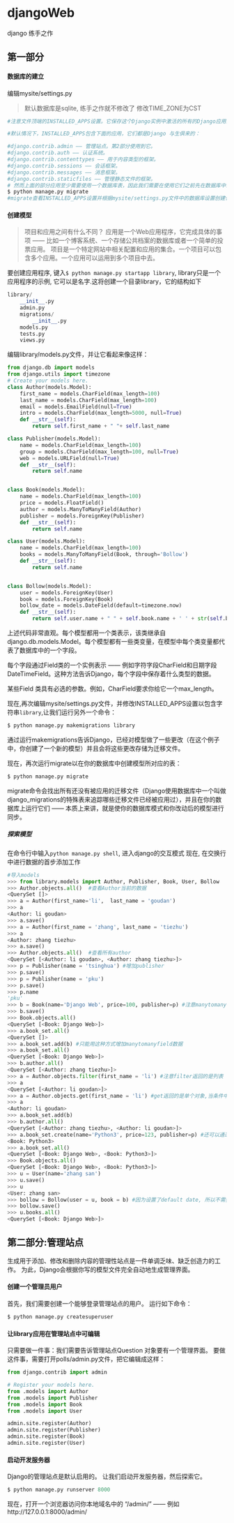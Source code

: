 # djangoWeb
django 练手之作

## 第一部分
#### 数据库的建立
编辑mysite/settings.py
> 默认数据库是sqlite, 练手之作就不修改了
> 修改TIME_ZONE为CST

```python
#注意文件顶端的INSTALLED_APPS设置。它保存这个Django实例中激活的所有的Django应用的名字。 应用可以在多个项目中使用，而且你可以将这些应用打包和分发给其他人在他们的项目中使用。

#默认情况下，INSTALLED_APPS包含下面的应用，它们都是Django 与生俱来的：

#django.contrib.admin —— 管理站点。第2部分使用到它。
#django.contrib.auth —— 认证系统。
#django.contrib.contenttypes —— 用于内容类型的框架。
#django.contrib.sessions —— 会话框架。
#django.contrib.messages —— 消息框架。
#django.contrib.staticfiles —— 管理静态文件的框架。
# 然而上面的部分应用至少需要使用一个数据库表，因此我们需要在使用它们之前先在数据库中创建相应的表
$ python manage.py migrate
#migrate查看INSTALLED_APPS设置并根据mysite/settings.py文件中的数据库设置创建任何必要的数据库表，数据库的迁移还会跟踪应用的变化
```

#### 创建模型
> 项目和应用之间有什么不同？ 应用是一个Web应用程序，它完成具体的事项 —— 比如一个博客系统、一个存储公共档案的数据库或者一个简单的投票应用。 项目是一个特定网站中相关配置和应用的集合。一个项目可以包含多个应用。一个应用可以运用到多个项目中去。

要创建应用程序, 键入`$ python manage.py startapp library`, library只是一个应用程序的示例, 它可以是名字.这将创建一个目录library，它的结构如下
```python
library/
    __init__.py
    admin.py
    migrations/
        __init__.py
    models.py
    tests.py
    views.py
```
编辑library/models.py文件，并让它看起来像这样：
```python
from django.db import models
from django.utils import timezone
# Create your models here.
class Author(models.Model):
    first_name = models.CharField(max_length=100)
    last_name = models.CharField(max_length=100)
    email = models.EmailField(null=True)
    intro = models.CharField(max_length=5000, null=True)
    def __str__(self):
        return self.first_name + " "+ self.last_name

class Publisher(models.Model):
    name = models.CharField(max_length=100)
    group = models.CharField(max_length=100, null=True)
    web = models.URLField(null=True)
    def __str__(self):
        return self.name


class Book(models.Model):
    name = models.CharField(max_length=100)
    price = models.FloatField()
    author = models.ManyToManyField(Author)
    publisher = models.ForeignKey(Publisher)
    def __str__(self):
        return self.name

class User(models.Model):
    name = models.CharField(max_length=100)
    books = models.ManyToManyField(Book, through='Bollow')
    def __str__(self):
        return self.name


class Bollow(models.Model):
    user = models.ForeignKey(User)
    book = models.ForeignKey(Book)
    bollow_date = models.DateField(default=timezone.now)
    def __str__(self):
        return self.user.name + " " + self.book.name + ' ' + str(self.bollow_date)
```
上述代码非常直观。每个模型都用一个类表示，该类继承自django.db.models.Model。每个模型都有一些类变量，在模型中每个类变量都代表了数据库中的一个字段。

每个字段通过Field类的一个实例表示 —— 例如字符字段CharField和日期字段DateTimeField。这种方法告诉Django，每个字段中保存着什么类型的数据。

某些Field 类具有必选的参数。例如，CharField要求你给它一个max_length。

现在,再次编辑mysite/settings.py文件，并修改INSTALLED_APPS设置以包含字符串`library`,让我们运行另外一个命令：
```python
$ python manage.py makemigrations library
```
通过运行makemigrations告诉Django，已经对模型做了一些更改（在这个例子中，你创建了一个新的模型）并且会将这些更改存储为迁移文件。

现在，再次运行migrate以在你的数据库中创建模型所对应的表：
```python
$ python manage.py migrate
```
migrate命令会找出所有还没有被应用的迁移文件（Django使用数据库中一个叫做django_migrations的特殊表来追踪哪些迁移文件已经被应用过），并且在你的数据库上运行它们 —— 本质上来讲，就是使你的数据库模式和你改动后的模型进行同步。

##### 探索模型
在命令行中输入`python manage.py shell`, 进入django的交互模式
现在, 在交换行中进行数据的首步添加工作
```python
#导入models
>>> from library.models import Author, Publisher, Book, User, Bollow
>>> Author.objects.all()  #查看Author当前的数据
<QuerySet []>
>>> a = Author(first_name='li',  last_name = 'goudan')
>>> a
<Author: li goudan>
>>> a.save()
>>> a = Author(first_name = 'zhang', last_name = 'tiezhu')
>>> a
<Author: zhang tiezhu>
>>> a.save()
>>> Author.objects.all()  #查看所有author
<QuerySet [<Author: li goudan>, <Author: zhang tiezhu>]>
>>> p = Publisher(name = 'tsinghua') #增加publisher
>>> p.save()
>>> p = Publisher(name = 'pku')
>>> p.save()
>>> p.name
'pku'
>>> b = Book(name='Django Web', price=100, publisher=p) #注意manytomanyfield不能在这里设置
>>> b.save()
>>> Book.objects.all()
<QuerySet [<Book: Django Web>]>
>>> a.book_set.all()
<QuerySet []>
>>> a.book_set.add(b) #只能用这种方式增加manytomanyfield数据
>>> a.book_set.all()
<QuerySet [<Book: Django Web>]>
>>> b.author.all()
<QuerySet [<Author: zhang tiezhu>]>
>>> a = Author.objects.filter(first_name = 'li') #注意filter返回的是列表
>>> a
<QuerySet [<Author: li goudan>]>
>>> a = Author.objects.get(first_name = 'li') #get返回的是单个对象,当条件中存在两个对象时,返回报错
>>> a
<Author: li goudan>
>>> a.book_set.add(b)
>>> b.author.all()
<QuerySet [<Author: zhang tiezhu>, <Author: li goudan>]>
>>> a.book_set.create(name='Python3', price=123, publisher=p) #还可以通过这种方式直接创建book对象
<Book: Python3>
>>> a.book_set.all()
<QuerySet [<Book: Django Web>, <Book: Python3>]>
>>> Book.objects.all()
<QuerySet [<Book: Django Web>, <Book: Python3>]>
>>> u = User(name='zhang san')
>>> u.save()
>>> u
<User: zhang san>
>>> bollow = Bollow(user = u, book = b) #因为设置了default date, 所以不需要date
>>> bollow.save()
>>> u.books.all()
<QuerySet [<Book: Django Web>]>

```


## 第二部分:管理站点
生成用于添加、修改和删除内容的管理性站点是一件单调乏味、缺乏创造力的工作。 为此，Django会根据你写的模型文件完全自动地生成管理界面。
#### 创建一个管理员用户
首先，我们需要创建一个能够登录管理站点的用户。 运行如下命令：
```python
$ python manage.py createsuperuser
```

#### 让library应用在管理站点中可编辑
只需要做一件事：我们需要告诉管理站点Question 对象要有一个管理界面。 要做这件事，需要打开polls/admin.py文件，把它编辑成这样：
```python
from django.contrib import admin

# Register your models here.
from .models import Author
from .models import Publisher
from .models import Book
from .models import User

admin.site.register(Author)
admin.site.register(Publisher)
admin.site.register(Book)
admin.site.register(User)
```
#### 启动开发服务器
Django的管理站点是默认启用的。 让我们启动开发服务器，然后探索它。
```python
$ python manage.py runserver 8000
```
现在，打开一个浏览器访问你本地域名中的 “/admin/” —— 例如http://127.0.0.1:8000/admin/
